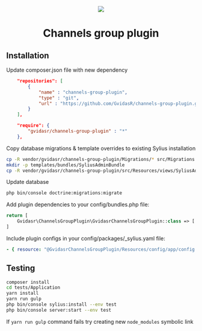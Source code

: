 <p align="center">
    <a href="https://sylius.com" target="_blank">
        <img src="https://demo.sylius.com/assets/shop/img/logo.png" />
    </a>
</p>

<h1 align="center">Channels group plugin</h1>

## Installation

Update composer.json file with new dependency
```json
    "repositories": [
        {
            "name" : "channels-group-plugin", 
            "type" : "git",
            "url" : "https://github.com/GvidasR/channels-group-plugin.git"
        }   
    ],

    "require": {
        "gvidasr/channels-group-plugin" : "*"
    },
```

Copy database migrations & template overrides to existing Sylius installation
```bash
cp -R vendor/gvidasr/channels-group-plugin/Migrations/* src/Migrations
mkdir -p templates/bundles/SyliusAdminBundle
cp -R vendor/gvidasr/channels-group-plugin/src/Resources/views/SyliusAdminBundle/* templates/bundles/SyliusAdminBundle
```

Update database
```bash
php bin/console doctrine:migrations:migrate
```

Add plugin dependencies to your config/bundles.php file:
```php
return [
    Gvidasr\ChannelsGroupPlugin\GvidasrChannelsGroupPlugin::class => ['all' => true],
]
```

Include plugin configs in your config/packages/_sylius.yaml file:
```yaml
- { resource: "@GvidasrChannelsGroupPlugin/Resources/config/app/config.yml" }
```

## Testing

```bash
composer install
cd tests/Application
yarn install
yarn run gulp
php bin/console sylius:install --env test
php bin/console server:start --env test
```

If `yarn run gulp` command fails try creating new `node_modules` symbolic link
